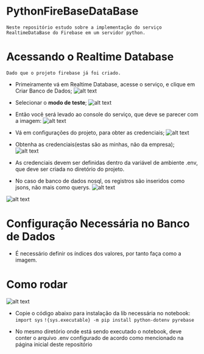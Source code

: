 # PythonFireBaseDataBase
`Neste repositório estudo sobre a implementação do serviço RealtimeDataBase do Firebase em um servidor python.`

# Acessando o Realtime Database
`Dado que o projeto firebase já foi criado.`
* Primeiramente vá em Realtime Database, acesse o serviço, e clique em Criar Banco de Dados;
![alt text](https://github.com/victor-s-santos/PythonFirebase/blob/master/realtimedatabase/imagens/img1.png?raw=true)

* Selecionar o __modo de teste__;
![alt text](https://github.com/victor-s-santos/PythonFirebase/blob/master/realtimedatabase/imagens/img2.png?raw=true)

* Então você será levado ao console do serviço, que deve se parecer com a imagem:
![alt text](https://github.com/victor-s-santos/PythonFirebase/blob/master/realtimedatabase/imagens/img3.png?raw=true)

* Vá em configurações do projeto, para obter as credenciais;
![alt text](https://github.com/victor-s-santos/PythonFirebase/blob/master/realtimedatabase/imagens/img4.png?raw=true)

* Obtenha as credenciais(estas são as minhas, não da empresa);
![alt text](https://github.com/victor-s-santos/PythonFirebase/blob/master/realtimedatabase/imagens/img5.png?raw=true)

* As credenciais devem ser definidas dentro da variável de ambiente .env, que deve ser criada no diretório do projeto.

* No caso de banco de dados nosql, os registros são inseridos como jsons, não mais como querys.
![alt text](https://github.com/victor-s-santos/PythonFirebase/blob/master/realtimedatabase/imagens/img6.png?raw=true)

![alt text](https://github.com/victor-s-santos/PythonFirebase/blob/master/realtimedatabase/imagens/img7.png?raw=true)

# Configuração Necessária no Banco de Dados
* É necessário definir os índices dos valores, por tanto faça como a imagem.
# Como rodar
![alt text](https://github.com/victor-s-santos/PythonFirebase/blob/master/realtimedatabase/imagens/img8.png?raw=true)


* Copie o código abaixo para instalação da lib necessária no notebook:
    `import sys`
    `!{sys.executable} -m pip install python-dotenv pyrebase`

 - No mesmo diretório onde está sendo executado o notebook, deve conter o arquivo .env configurado de acordo como mencionado na página inicial deste repositório
